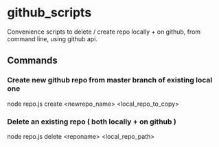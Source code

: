 # github_scripts
Convenience scripts to delete / create repo locally + on github, from command line, using github api.

## Commands

### Create new github repo from master branch of existing local one
node repo.js create \<newrepo_name\> \<local_repo_to_copy\>

### Delete an existing repo ( both locally + on github )
node repo.js delete \<reponame\> \<local_repo_path\>
